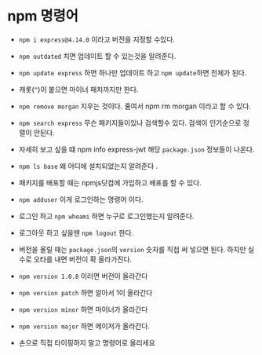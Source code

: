 # npm 명령어

- `npm i express@4.14.0` 이라고 버전을 지정할 수있다.

- `npm outdated` 치면 업데이트 할 수 있는것을 알려준다. 

- `npm update express` 하면 하나만 업데이트 하고 `npm update`하면 전체가 된다. 

- 캐롯(`^`)이 붙으면 마이너 패치까지만 한다. 

- `npm remove morgan` 지우는 것이다. 줄여서 npm rm morgan 이라고 할 수 있다.

- `npm search express` 무슨 패키지들이있나 검색할수 있다. 검색이 인기순으로 정렬이 안된다. 

- 자세히 보고 싶을 떄 npm info express-jwt 해당 `package.json` 정보들이 나온다. 

- `npm ls base` 왜 어디에 설치되었는지 알려준다 .

- 패키지를 배포할 때는 npmjs닷컴에 가입하고 배포를 할 수 있다.

- `npm adduser` 이게 로그인하는 명령어 이다.

- 로그인 하고 `npm whoami` 하면 누구로 로그인했는지 알려준다. 

- 로그아웃 하고 싶을땐 `npm logout` 한다.

- 버전을 올릴 때는 `package.json`의 `version` 숫자를 직접 써 넣으면 된다. 하지만 실수로 오타를 내면 버전이 확 올라가진다.

- `npm version 1.0.8` 이러면 버전이 올라간다

- `npm version patch` 하면 알아서 1이 올라간다

- `npm version minor` 하면 마이너가 올라간다

- `npm version major` 하면 메이저가 올라간다.

- 손으로 직접 타이핑하지 말고 명령어로 올리세요


